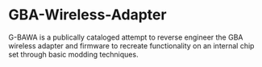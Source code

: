 # GBA-Wireless-Adapter
G-BAWA is a publically cataloged attempt to reverse engineer the GBA wireless adapter and firmware to recreate functionality on an internal chip set through basic modding techniques.
